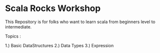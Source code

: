 # Scala Rocks Workshop
This Repository is for folks who want to learn scala from 
beginners level to intermediate.

Topics :

1.) Basic DataStructures
2.) Data Types
3.) Expression

 

